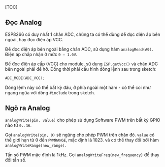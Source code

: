 [TOC]

## Đọc Analog

ESP8266 có duy nhất 1 chân ADC, chúng ta có thể dùng để đọc điện áp bên ngoài, hay đọc điện áp VCC.

Để đọc điện áp bên ngoài bằng chân ADC, sử dụng hàm `analogRead(A0)`. Điện áp chấp nhận ở mức `0 — 1.0V`.

Để đọc điện áp cấp (VCC) cho module, sử dụng `ESP.getVcc()` và chân ADC bên ngoài phải để hở. Đồng thời phải cấu hình dòng lệnh sau trong sketch:

```c++
ADC_MODE(ADC_VCC);
```

Dòng lệnh này có thể bất kỳ đâu, ở phía ngoài một hàm - có thể coi như ngang ngửa với dòng `#include` trong sketch.

## Ngõ ra Analog

`analogWrite(pin, value)` cho phép sử dụng Software PWM trên bất kỳ GPIO nào từ `0..16`.

Gọi `analogWrite(pin, 0)` sẽ ngừng cho phép PWM trên chân đó. `value` có thể giới hạn từ 0 đến  `PWMRANGE`, mặc định là 1023. và có thể thay đổi bởi hàm `analogWriteRange(new_range)`.

Tần số PWM mặc định là 1kHz. Gọi `analogWriteFreq(new_frequency)` để thay đổi tần số.
